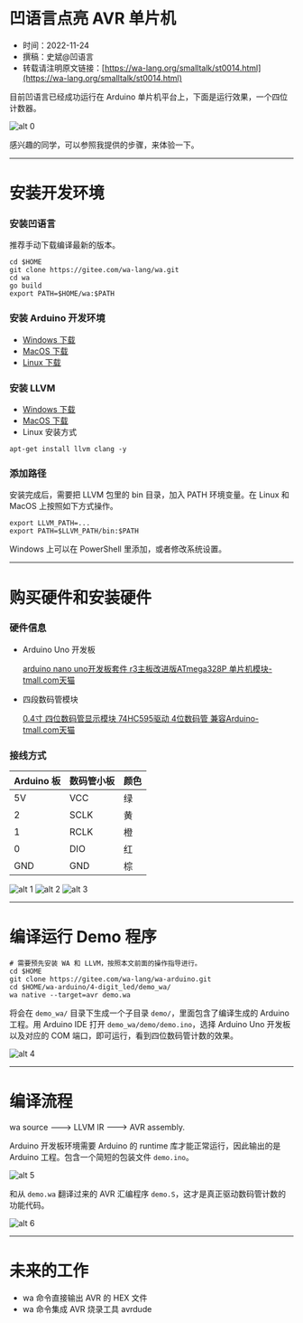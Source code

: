 # 凹语言点亮 AVR 单片机

- 时间：2022-11-24
- 撰稿：史斌@凹语言
- 转载请注明原文链接：[https://wa-lang.org/smalltalk/st0014.html](https://wa-lang.org/smalltalk/st0014.html)

目前凹语言已经成功运行在 Arduino 单片机平台上，下面是运行效果，一个四位计数器。

![alt 0](/st0014-a.jpg)

感兴趣的同学，可以参照我提供的步骤，来体验一下。

---

# 安装开发环境

### 安装凹语言

推荐手动下载编译最新的版本。

```
cd $HOME
git clone https://gitee.com/wa-lang/wa.git
cd wa
go build
export PATH=$HOME/wa:$PATH
```

### 安装 Arduino 开发环境

* [Windows 下载](https://downloads.arduino.cc/arduino-1.8.19-windows.exe)
* [MacOS 下载](https://downloads.arduino.cc/arduino-1.8.19-macosx.zip)
* [Linux 下载](https://downloads.arduino.cc/arduino-1.8.19-linux64.tar.xz)

### 安装 LLVM

* [Windows 下载](https://github.com/llvm/llvm-project/releases/download/llvmorg-14.0.6/LLVM-14.0.6-win64.exe)
* [MacOS 下载](https://github.com/llvm/llvm-project/releases/download/llvmorg-14.0.6/clang+llvm-14.0.6-x86_64-apple-darwin.tar.xz)
* Linux 安装方式

```
apt-get install llvm clang -y
```

### 添加路径

安装完成后，需要把 LLVM 包里的 bin 目录，加入 PATH 环境变量。在 Linux 和 MacOS 上按照如下方式操作。

```
export LLVM_PATH=...
export PATH=$LLVM_PATH/bin:$PATH
```

Windows 上可以在 PowerShell 里添加，或者修改系统设置。

---

# 购买硬件和安装硬件


### 硬件信息

- Arduino Uno 开发板
  
  [arduino nano uno开发板套件 r3主板改进版ATmega328P 单片机模块-tmall.com天猫](https://detail.tmall.com/item.htm?spm=a230r.1.14.27.820a6558z3MTpC&id=680267988615&ns=1&abbucket=13&skuId=5049455218939)

- 四段数码管模块
  
  [0.4寸 四位数码管显示模块 74HC595驱动 4位数码管 兼容Arduino-tmall.com天猫](https://detail.tmall.com/item.htm?_u=j2lbgljge8f5&id=621236815267)

### 接线方式

| Arduino 板 | 数码管小板 | 颜色  |
| ---------- | ---------- | ----- |
| 5V         | VCC        | 绿    |
| 2          | SCLK       | 黄    |
| 1          | RCLK       | 橙    |
| 0          | DIO        | 红    |
| GND        | GND        | 棕    |

![alt 1](/st0014-a.jpg)
![alt 2](/st0014-b.jpg)
![alt 3](/st0014-c.jpg)

---

# 编译运行 Demo 程序

```
# 需要预先安装 WA 和 LLVM，按照本文前面的操作指导进行。
cd $HOME
git clone https://gitee.com/wa-lang/wa-arduino.git
cd $HOME/wa-arduino/4-digit_led/demo_wa/
wa native --target=avr demo.wa
```

将会在 `demo_wa/` 目录下生成一个子目录 `demo/`，里面包含了编译生成的 Arduino 工程。用 Arduino IDE 打开 `demo_wa/demo/demo.ino`，选择 Arduino Uno 开发板以及对应的 COM 端口，即可运行，看到四位数码管计数的效果。

![alt 4](/st0014-e.png)

---

# 编译流程

wa source ---> LLVM IR ---> AVR assembly.

Arduino 开发板环境需要 Arduino 的 runtime 库才能正常运行，因此输出的是 Arduino 工程。包含一个简短的包装文件 `demo.ino`。

![alt 5](/st0014-f.png)

和从 `demo.wa` 翻译过来的 AVR 汇编程序 `demo.S`，这才是真正驱动数码管计数的功能代码。

![alt 6](/st0014-g.png)

---

# 未来的工作

* wa 命令直接输出 AVR 的 HEX 文件
* wa 命令集成 AVR 烧录工具 avrdude

